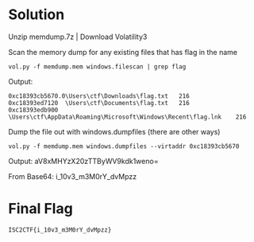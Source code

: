 # Solution
Unzip memdump.7z | Download Volatility3

Scan the memory dump for any existing files that has flag in the name
```
vol.py -f memdump.mem windows.filescan | grep flag
```
Output:
```
0xc18393cb5670.0\Users\ctf\Downloads\flag.txt   216
0xc18393ed7120  \Users\ctf\Documents\flag.txt   216
0xc18393edb900  \Users\ctf\AppData\Roaming\Microsoft\Windows\Recent\flag.lnk    216
```

Dump the file out with windows.dumpfiles (there are other ways)
```
vol.py -f memdump.mem windows.dumpfiles --virtaddr 0xc18393cb5670
```
Output: 
aV8xMHYzX20zTTByWV9kdk1weno=

From Base64:
i_10v3_m3M0rY_dvMpzz

# Final Flag
```
ISC2CTF{i_10v3_m3M0rY_dvMpzz}
```
